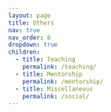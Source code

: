 ```yaml
---
layout: page
title: Others
nav: true
nav_order: 8
dropdown: true
children:
  - title: Teaching
    permalink: /teaching/
  - title: Mentorship
    permalink: /mentorship/
  - title: Miscellaneous
    permalink: /social/
---
```

